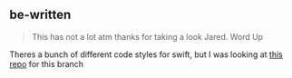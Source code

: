 ## be-written

> This has not a lot atm thanks for taking a look Jared.
Word Up

Theres a bunch of different code styles for swift, but I was looking at [this repo](https://github.com/Lickability/swift-best-practices/tree/main) for this branch 
